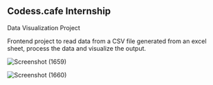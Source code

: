 ## Codess.cafe Internship

Data Visualization Project

Frontend project to read data from a CSV file generated from an excel sheet, process the data and visualize the output.

![Screenshot (1659)](https://user-images.githubusercontent.com/62755670/109512770-716ec780-7aca-11eb-8f4d-b6aacc4af011.png)


![Screenshot (1660)](https://user-images.githubusercontent.com/62755670/109512815-7cc1f300-7aca-11eb-8cde-89570473e2d3.png)




